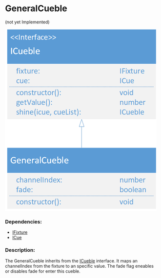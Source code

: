 # GeneralCueble
(not yet Implemented)  

![GeneralCueble](./assets/20180419_GeneralCueble_v1.png)

### Dependencies:  
- [IFixture](./IFixture.md)
- [ICue](./ICue.md)

### Description:
The GeneralCueble inherits from the [ICueble](./ICueble.md) interface. It maps an channelIndex from the fixture to an specific value. The fade flag eneables or disables fade for enter this cueble.
